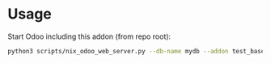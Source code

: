 # Usage

Start Odoo including this addon (from repo root):

```bash
python3 scripts/nix_odoo_web_server.py --db-name mydb --addon test_base_binary_url_import
```
